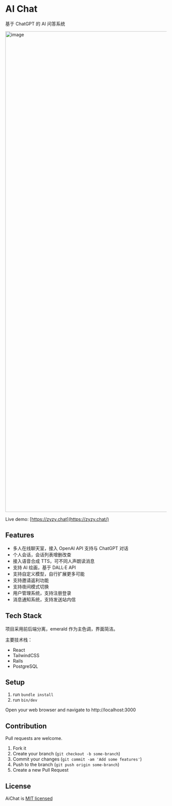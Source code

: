# AI Chat

基于 ChatGPT 的 AI 问答系统

<img width="1503" alt="image" src="https://github.com/renny-ren/ai-chat/assets/19547819/734dd751-c3fa-40f1-ab98-b7329775fc42">

Live demo: [https://zyzy.chat](https://zyzy.chat/)

## Features

- 多人在线聊天室，接入 OpenAI API 支持与 ChatGPT 对话
- 个人会话，会话列表增删改查
- 接入语音合成 TTS，可不同人声朗读消息
- 支持 AI 绘画，基于 DALL·E API
- 支持自定义模型，自行扩展更多可能
- 支持邀请返利功能
- 支持夜间模式切换
- 用户管理系统，支持注册登录
- 消息通知系统，支持发送站内信

## Tech Stack

项目采用前后端分离，emerald 作为主色调，界面简洁。

主要技术栈：

- React
- TailwindCSS
- Rails
- PostgreSQL

## Setup

1. run `bundle install`
2. run `bin/dev`

Open your web browser and navigate to http://localhost:3000

## Contribution

Pull requests are welcome.

1. Fork it
2. Create your branch (`git checkout -b some-branch`)
3. Commit your changes (`git commit -am 'Add some features'`)
4. Push to the branch (`git push origin some-branch`)
5. Create a new Pull Request

## License

AiChat is [MIT licensed](./LICENSE)
